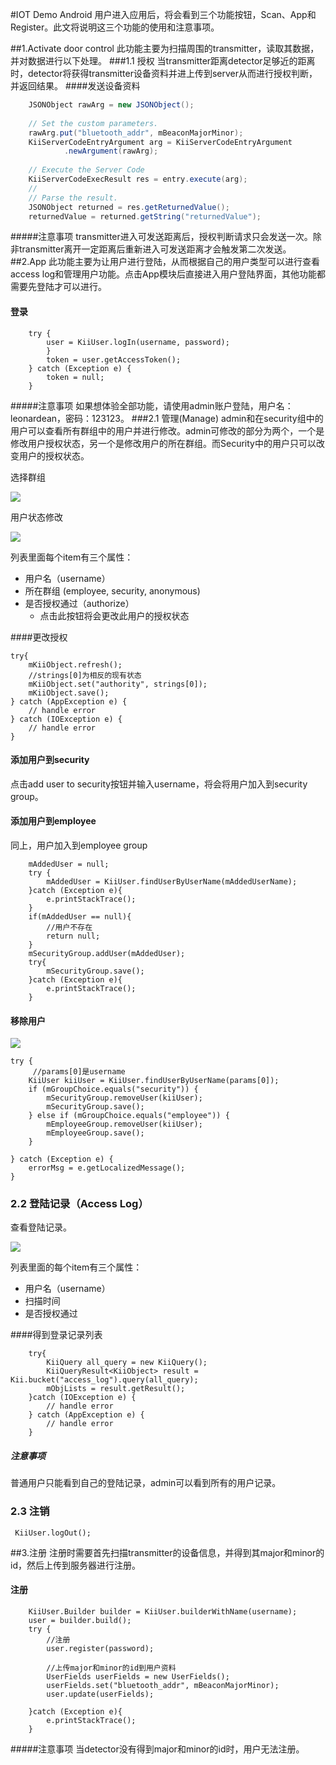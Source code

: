 #IOT Demo Android
用户进入应用后，将会看到三个功能按钮，Scan、App和Register。此文将说明这三个功能的使用和注意事项。

##1.Activate door control
此功能主要为扫描周围的transmitter，读取其数据，并对数据进行以下处理。
###1.1 授权
当transmitter距离detector足够近的距离时，detector将获得transmitter设备资料并进上传到server从而进行授权判断，并返回结果。
####发送设备资料
~~~java
 	JSONObject rawArg = new JSONObject();
    
    // Set the custom parameters.
    rawArg.put("bluetooth_addr", mBeaconMajorMinor);
    KiiServerCodeEntryArgument arg = KiiServerCodeEntryArgument
            .newArgument(rawArg);
    
    // Execute the Server Code
    KiiServerCodeExecResult res = entry.execute(arg);
    //
    // Parse the result.
    JSONObject returned = res.getReturnedValue();
    returnedValue = returned.getString("returnedValue");
~~~
#####注意事项
transmitter进入可发送距离后，授权判断请求只会发送一次。除非transmitter离开一定距离后重新进入可发送距离才会触发第二次发送。
##2.App
此功能主要为让用户进行登陆，从而根据自己的用户类型可以进行查看access log和管理用户功能。点击App模块后直接进入用户登陆界面，其他功能都需要先登陆才可以进行。

#### 登录
```
	try {
		user = KiiUser.logIn(username, password);
	    }
	    token = user.getAccessToken();
	} catch (Exception e) {
	    token = null;
	}
```
#####注意事项
如果想体验全部功能，请使用admin账户登陆，用户名：leonardean，密码：123123。
###2.1 管理(Manage)
admin和在security组中的用户可以查看所有群组中的用户并进行修改。admin可修改的部分为两个，一个是修改用户授权状态，另一个是修改用户的所在群组。而Security中的用户只可以改变用户的授权状态。

选择群组

![](http://img1.ph.126.net/Na1bI7MbRmpobB62UuwZ1g==/6608407930563547807.jpg)

用户状态修改

![](http://img1.ph.126.net/VotOLF9VUSLa8RYy6pRbuw==/2637702006855754156.jpg)

列表里面每个item有三个属性：
* 用户名（username）
* 所在群组 (employee, security, anonymous)
* 是否授权通过（authorize）
	* 点击此按钮将会更改此用户的授权状态

####更改授权
```
try{
    mKiiObject.refresh();
    //strings[0]为相反的现有状态
    mKiiObject.set("authority", strings[0]);
    mKiiObject.save();
} catch (AppException e) {
    // handle error
} catch (IOException e) {
    // handle error
}
```
#### 添加用户到security
点击add user to security按钮并输入username，将会将用户加入到security group。
#### 添加用户到employee
同上，用户加入到employee group
```
	mAddedUser = null;
	try {
	    mAddedUser = KiiUser.findUserByUserName(mAddedUserName);
	}catch (Exception e){
	    e.printStackTrace();
	}
	if(mAddedUser == null){
		//用户不存在
	    return null;
	}
	mSecurityGroup.addUser(mAddedUser);
	try{
	    mSecurityGroup.save();
	}catch (Exception e){
	    e.printStackTrace();
	}
```
#### 移除用户
![](http://img0.ph.126.net/oofUhd7s7-LUNcCkJb2d4Q==/6608584951934574741.jpg)
```
try {
	 //params[0]是username
    KiiUser kiiUser = KiiUser.findUserByUserName(params[0]);
    if (mGroupChoice.equals("security")) {
        mSecurityGroup.removeUser(kiiUser);
        mSecurityGroup.save();
    } else if (mGroupChoice.equals("employee")) {
        mEmployeeGroup.removeUser(kiiUser);
        mEmployeeGroup.save();
    }

} catch (Exception e) {
    errorMsg = e.getLocalizedMessage();
}
```
### 2.2 登陆记录（Access Log）
查看登陆记录。

![](http://img2.ph.126.net/w0qDUKlA_LLI78-GygCxaA==/3115083567274649501.jpg)

列表里面的每个item有三个属性：
* 用户名（username）
* 扫描时间
* 是否授权通过

####得到登录记录列表
```
	try{
        KiiQuery all_query = new KiiQuery();
        KiiQueryResult<KiiObject> result = Kii.bucket("access_log").query(all_query);
        mObjLists = result.getResult();
    }catch (IOException e) {
        // handle error
    } catch (AppException e) {
        // handle error
    }
```

##### 注意事项
普通用户只能看到自己的登陆记录，admin可以看到所有的用户记录。
### 2.3 注销
```
 KiiUser.logOut();
```
##3.注册
注册时需要首先扫描transmitter的设备信息，并得到其major和minor的id，然后上传到服务器进行注册。
#### 注册
```
	KiiUser.Builder builder = KiiUser.builderWithName(username);
	user = builder.build();
	try {
		//注册
	    user.register(password);
	    
		//上传major和minor的id到用户资料
	    UserFields userFields = new UserFields();
	    userFields.set("bluetooth_addr", mBeaconMajorMinor);
	    user.update(userFields);

	}catch (Exception e){
	    e.printStackTrace();
	}
```
#####注意事项
当detector没有得到major和minor的id时，用户无法注册。




